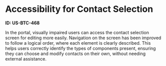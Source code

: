# Accessibility for Contact Selection

**ID: US-BTC-468**

In the portal, visually impaired users can access the contact selection screen for editing more easily. Navigation on the screen has been improved to follow a logical order, where each element is clearly described. This helps users correctly identify the types of components present, ensuring they can choose and modify contacts on their own, without needing external assistance.
